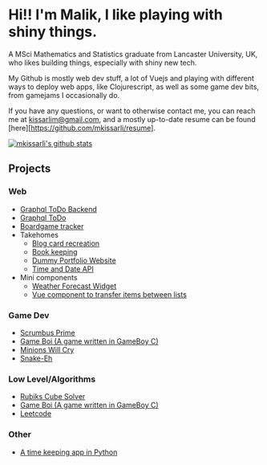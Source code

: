 # Hi!! I'm Malik, I like playing with shiny things.

A MSci Mathematics and Statistics graduate from Lancaster University, UK, who likes building things, especially with shiny new tech.

My Github is mostly web dev stuff, a lot of Vuejs and playing with different ways to deploy web apps, like Clojurescript, as well as some game dev bits, from gamejams I occasionally do.

If you have any questions, or want to otherwise contact me, you can reach me at kissarlim@gmail.com, and a mostly up-to-date resume can be found [here][https://github.com/mkissarli/resume].

[![mkissarli's github stats](https://github-readme-stats.vercel.app/api?username=mkissarli&show_icons=true&theme=cobalt&count_private=true)](https://github.com/anuraghazra/github-readme-stats)

## Projects
### Web
+ [Graphql ToDo Backend](https://github.com/mkissarli/graphql-todo-backend)
+ [Graphql ToDo](https://github.com/mkissarli/vue-todo)
+ [Boardgame tracker](https://github.com/mkissarli/dice-roller)
+ Takehomes
  - [Blog card recreation](https://github.com/mkissarli/cards-takehome-vue)
  - [Book keeping](https://github.com/mkissarli/book-keeping)
  - [Dummy Portfolio Website](https://github.com/mkissarli/Portfolio-Website-Dummy)
  - [Time and Date API](https://github.com/mkissarli/timeAndDate)
+ Mini components
  - [Weather Forecast Widget](https://github.com/mkissarli/forecastGUI)
  - [Vue component to transfer items between lists](https://github.com/mkissarli/transferList)
### Game Dev
+ [Scrumbus Prime](https://team-chromo.itch.io/scrumbus-prime-debug-land)
+ [Game Boi (A game written in GameBoy C)](https://github.com/mkissarli/game-boi)
+ [Minions Will Cry](https://github.com/mkissarli/MinionsWillCry)
+ [Snake-Eh](https://github.com/mkissarli/Snake-Eh)
### Low Level/Algorithms
+ [Rubiks Cube Solver](https://github.com/mkissarli/RubiksCubeSolver)
+ [Game Boi (A game written in GameBoy C)](https://github.com/mkissarli/game-boi)
+ [Leetcode](https://github.com/mkissarli/Leetcode)
### Other
+ [A time keeping app in Python](https://github.com/mkissarli/time-spent)
<!--[![Top Langs](https://github-readme-stats.vercel.app/api/top-langs/?username=mkissarli&layout=compact)](https://github.com/anuraghazra/github-readme-stats)-->

<!--[![ReadMe Card](https://github-readme-stats.vercel.app/api/pin/?username=anuraghazra&repo=github-readme-stats)](https://github.com/anuraghazra/github-readme-stats)-->

<!--
**Thief3/Thief3** is a ✨ _special_ ✨ repository because its `README.md` (this file) appears on your GitHub profile.

Here are some ideas to get you started:

- 🔭 I’m currently working on ...
- 🌱 I’m currently learning ...
- 👯 I’m looking to collaborate on ...
- 🤔 I’m looking for help with ...
- 💬 Ask me about ...
- 📫 How to reach me: ...
- 😄 Pronouns: ...
- ⚡ Fun fact: ...
-->
